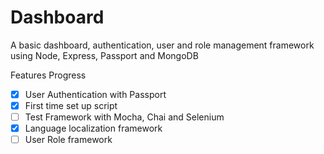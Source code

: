 # Dashboard

A basic dashboard, authentication, user and role management framework using Node, Express, Passport and MongoDB

Features Progress
- [x] User Authentication with Passport 
- [x] First time set up script 
- [ ] Test Framework with Mocha, Chai and Selenium
- [x] Language localization framework
- [ ] User Role framework
